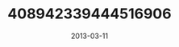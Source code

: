 ---
title: "408942339444516906"
image: "2013-03-11 13.42.27 408942339444516906_46248401"
date: "2013-03-11"
type: "photo"
---